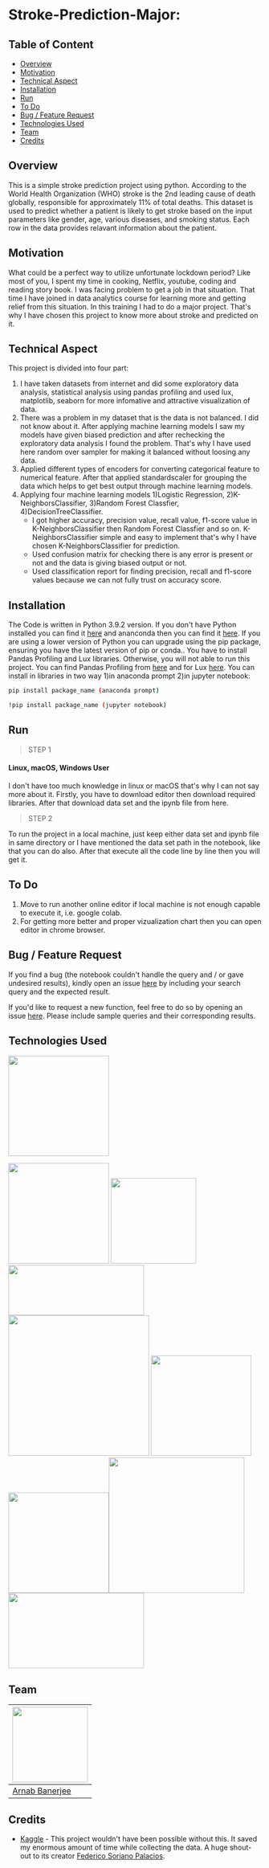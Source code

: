 # Stroke-Prediction-Major: 

## Table of Content
  * [Overview](#overview)
  * [Motivation](#motivation)
  * [Technical Aspect](#technical-aspect)
  * [Installation](#installation)
  * [Run](#run)
  * [To Do](#to-do)
  * [Bug / Feature Request](#bug---feature-request)
  * [Technologies Used](#technologies-used)
  * [Team](#team)
  * [Credits](#credits)



## Overview
This is a simple stroke prediction project using python. According to the World Health Organization (WHO) stroke is the 2nd leading cause of death globally, responsible for approximately 11% of total deaths. This dataset is used to predict whether a patient is likely to get stroke based on the input parameters like gender, age, various diseases, and smoking status. Each row in the data provides relavant information about the patient.

## Motivation
What could be a perfect way to utilize unfortunate lockdown period? Like most of you, I spent my time in cooking, Netflix, youtube, coding and reading story book. I was facing problem to get a job in that situation. That time I have joined in data analytics course for learning more and getting relief from this situation. In this training I had to do a major project. That's why I have chosen this project to know more about stroke and predicted on it.

## Technical Aspect
This project is divided into four part:
1. I have taken datasets from internet and did some exploratory data analysis, statistical analysis using pandas profiling and used lux, matplotlib, seaborn for more infomative and attractive visualization of data.
2. There was a problem in my dataset that is the data is not balanced. I did not know about it. After applying machine learning models I saw my models have given biased prediction and after rechecking the exploratory data analysis I found the problem. That's why I have used here random over sampler for making it balanced without loosing any data.
3. Applied different types of encoders for converting categorical feature to numerical feature. After that applied standardscaler for grouping the data which helps to get best output through machine learning models.
4. Applying four machine learning models 1)Logistic Regression, 2)K-NeighborsClassifier, 3)Random Forest Classfier, 4)DecisionTreeClassifier.
    - I got higher accuracy, precision value, recall value, f1-score value in K-NeighborsClassifier then Random Forest Classfier and so on. K-NeighborsClassifier simple       and easy to implement that's why I have chosen K-NeighborsClassifier for prediction.
    - Used confusion matrix for checking there is any error is present or not and the data is giving biased output or not.
    - Used classification report for finding precision, recall and f1-score values because we can not fully trust on accuracy score.

## Installation
The Code is written in Python 3.9.2 version. If you don't have Python installed you can find it [here](https://www.python.org/downloads/) and ananconda then you can find it [here](https://www.anaconda.com/products/individual). If you are using a lower version of Python you can upgrade using the pip package, ensuring you have the latest version of pip or conda.. You have to install Pandas Profiling and Lux libraries. Otherwise, you will not able to run this project. You can find Pandas Profiling from [here](https://pypi.org/project/pandas-profiling/) and for Lux [here](https://pypi.org/project/lux-api/). You can install in libraries in two way 1)in anaconda prompt 2)in jupyter notebook:
```bash
pip install package_name (anaconda prompt)

!pip install package_name (jupyter notebook)
```

## Run
> STEP 1
#### Linux, macOS, Windows User
I don't have too much knowledge in linux or macOS that's why I can not say more about it.
Firstly, you have to download editor then download required libraries. After that download data set and the ipynb file from here.

> STEP 2

To run the project in a local machine, just keep either data set and ipynb file in same directory or I have mentioned the data set path in the notebook, like that you can do also. After that execute all the code line by line then you will get it.

## To Do
1. Move to run another online editor if local machine is not enough capable to execute it, i.e. google colab.
2. For getting more better and proper vizualization chart then you can open editor in chrome browser.

## Bug / Feature Request
If you find a bug (the notebook couldn't handle the query and / or gave undesired results), kindly open an issue [here](https://github.com/arnabBan/Stroke-Prediction-Major/issues/new) by including your search query and the expected result.

If you'd like to request a new function, feel free to do so by opening an issue [here](https://github.com/arnabBan/Stroke-Prediction-Major/issues/new). Please include sample queries and their corresponding results.

## Technologies Used

[<img target="_blank" src="https://forthebadge.com/images/badges/made-with-python.svg" width=200>](https://www.python.org/downloads/)

[<img target="_blank" src="https://upload.wikimedia.org/wikipedia/commons/thumb/3/31/NumPy_logo_2020.svg/320px-NumPy_logo_2020.svg.png" width=200>](https://numpy.org/) [<img target="_blank" src="https://github.com/pandas-dev/pandas/blob/master/web/pandas/static/img/pandas.svg" width=170>](https://pandas.pydata.org/)[<img target="_blank" src="https://warehouse-camo.ingress.cmh1.psfhosted.org/e93a5dcd9f413f15f1c575d45b9e7ab8269179d8/68747470733a2f2f70616e6461732d70726f66696c696e672e6769746875622e696f2f70616e6461732d70726f66696c696e672f646f63732f6173736574732f6c6f676f5f6865616465722e706e67" width=270 height=100>](https://pypi.org/project/pandas-profiling/)   [<img target="_blank" src="https://matplotlib.org/_static/logo2_compressed.svg" width=280>](https://matplotlib.org/) [<img target="_blank" src="https://seaborn.pydata.org/_static/logo-wide-lightbg.svg" width=200>](https://seaborn.pydata.org/)[<img target="_blank" src="https://warehouse-camo.ingress.cmh1.psfhosted.org/0f64558d8f379decfa7fefdd83660bb01e2c0300/68747470733a2f2f6769746875622e636f6d2f6c75782d6f72672f6c75782d7265736f75726365732f626c6f622f6d61737465722f726561646d655f696d672f6c6f676f2e706e673f7261773d74727565" width=200>](https://pypi.org/project/lux-api/)[<img target="_blank" src="https://scikit-learn.org/stable/_static/scikit-learn-logo-small.png" width=270>](https://scikit-learn.org/stable/)[<img target="_blank" src="https://jupyter.org/assets/main-logo.svg" width=270 height=150>](https://jupyter.org/)

## Team
[<img target="_blank" src="https://avatars.githubusercontent.com/u/45432311?s=400&u=13a1e5f20beaf9fa166fbb89eac71cd8617c92eb&v=4" width=150 height=150>](https://www.linkedin.com/in/arnab-banerjee-94218a9a/) |
-|
[Arnab Banerjee](https://www.linkedin.com/in/arnab-banerjee-94218a9a/) |)

## Credits
- [Kaggle](https://www.kaggle.com/fedesoriano/stroke-prediction-dataset) - This project wouldn't have been possible without this. It saved my enormous amount of time while collecting the data. A huge shout-out to its creator [Federico Soriano Palacios](https://www.linkedin.com/in/federico-soriano-palacios/).
